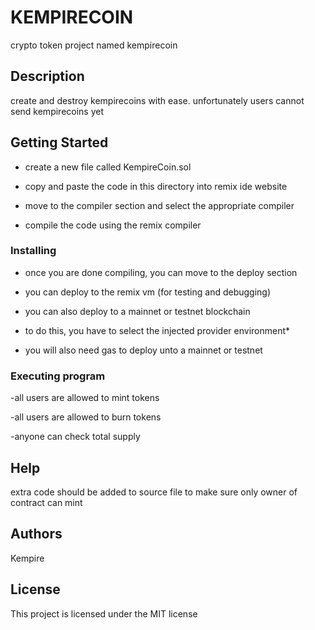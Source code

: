 # KEMPIRECOIN

crypto token project named kempirecoin

## Description

create and destroy kempirecoins with ease.
unfortunately users cannot send kempirecoins yet

## Getting Started

- create a new file called KempireCoin.sol

- copy and paste the code in this directory into remix ide website

- move to the compiler section and select the appropriate compiler

- compile the code using the remix compiler

### Installing

- once you are done compiling, you can move to the deploy section

- you can deploy to the remix vm (for testing and debugging)

- you can also deploy to a mainnet or testnet blockchain

- to do this, you have to select the injected provider environment*

- you will also need gas to deploy unto a mainnet or testnet

### Executing program

-all users are allowed to mint tokens

-all users are allowed to burn tokens

-anyone can check total supply

## Help

extra code should be added to source file to make sure only owner of contract can mint

## Authors

Kempire


## License

This project is licensed under the MIT license